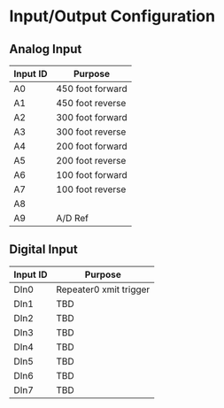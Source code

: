 # Input/Output Configuration

## Analog Input

Input ID | Purpose
-------- | -------
A0       | 450 foot forward
A1       | 450 foot reverse
A2       | 300 foot forward
A3       | 300 foot reverse
A4       | 200 foot forward
A5       | 200 foot reverse
A6       | 100 foot forward
A7       | 100 foot reverse
A8       |
A9       | A/D Ref

## Digital Input

Input ID | Purpose
---------- | -------
DIn0       | Repeater0 xmit trigger
DIn1       | TBD
DIn2       | TBD
DIn3       | TBD
DIn4       | TBD
DIn5       | TBD
DIn6       | TBD
DIn7       | TBD
